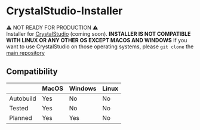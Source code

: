 # CrystalStudio-Installer

⚠️ NOT READY FOR PRODUCTION ⚠️\
Installer for [CrystalStudio](https://github.com/snackbag-net/CrystalStudio2) (coming soon).
**INSTALLER IS NOT COMPATIBLE WITH LINUX OR ANY OTHER OS EXCEPT MACOS AND WINDOWS**
If you want to use CrystalStudio on those operating systems, please `git clone` the [main repository](https://github.com/snackbag-net/CrystalStudio2)

## Compatibility

|           | MacOS | Windows | Linux |
|-----------|-------|---------|-------|
| Autobuild | Yes   | No      | No    |
| Tested    | Yes   | No      | No    |
| Planned   | Yes   | Yes     | No    |
